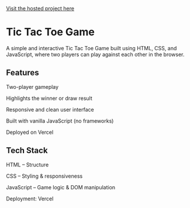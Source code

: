 [Visit the hosted project here](https://prodigy-intern-t3-tic-tac-toe-web-application.vercel.app/)
# Tic Tac Toe Game
A simple and interactive Tic Tac Toe Game built using HTML, CSS, and JavaScript, where two players can play against each other in the browser.
## Features
Two-player gameplay

Highlights the winner or draw result

Responsive and clean user interface

Built with vanilla JavaScript (no frameworks)

Deployed on Vercel
## Tech Stack
HTML – Structure

CSS – Styling & responsiveness

JavaScript – Game logic & DOM manipulation

Deployment: Vercel
